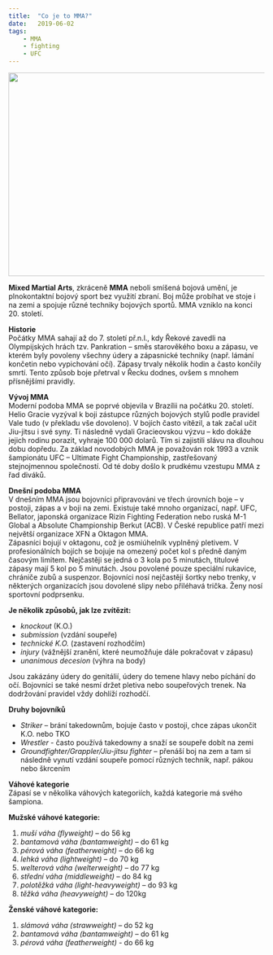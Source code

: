 ```yaml
---
title:  "Co je to MMA?"
date:   2019-06-02
tags: 
    - MMA
    - fighting
    - UFC
---
```

<img src="https://is.muni.cz/auth/www/489052/projekt/MMA.jpg" width="600" height="400">

**Mixed Martial Arts**, zkráceně **MMA** neboli smíšená bojová umění, je plnokontaktní bojový sport bez využití zbraní.  Boj může probíhat ve stoje i na zemi a spojuje různé techniky bojových sportů. MMA vzniklo na konci 20. století. <br>

**Historie** <br>
Počátky MMA sahají až do 7. století př.n.l., kdy Řekové zavedli na Olympijských hrách tzv. Pankration – směs starověkého boxu a zápasu, ve kterém byly povoleny všechny údery a zápasnické techniky (např. lámání končetin nebo vypichování očí). Zápasy trvaly několik hodin a často končily smrtí. Tento způsob boje přetrval v Řecku dodnes, ovšem s mnohem přísnějšími pravidly. <br>

**Vývoj MMA** <br>
Moderní podoba MMA se poprvé objevila v Brazílii na počátku 20. století. Helio Gracie vyzýval k boji zástupce různých bojových stylů podle pravidel Vale tudo (v překladu vše dovoleno). V bojích často vítězil, a tak začal učit Jiu-jitsu i své syny. Ti následně vydali Gracieovskou výzvu – kdo dokáže jejich rodinu porazit, vyhraje 100 000 dolarů. Tím si zajistili slávu na dlouhou dobu dopředu.
Za základ novodobých MMA je považován rok 1993 a vznik šampionátu UFC – Ultimate Fight Championship, zastřešovaný stejnojmennou společností. Od té doby došlo k prudkému vzestupu MMA z řad diváků. <br>

**Dnešní podoba MMA** <br>
V dnešním MMA jsou bojovníci připravováni ve třech úrovních boje – v postoji, zápas a v boji na zemi. Existuje také mnoho organizací, např. UFC, Bellator, japonská organizace Rizin Fighting Federation nebo ruská M-1 Global a Absolute Championship Berkut (ACB). V České republice patří mezi největší organizace XFN a Oktagon MMA. <br>
Zápasníci bojují v oktagonu, což je osmiúhelník vyplněný pletivem. V profesionálních bojích se bojuje na omezený počet kol s předně daným časovým limitem. Nejčastěji se jedná o 3 kola po 5 minutách, titulové zápasy mají 5 kol po 5 minutách. Jsou povolené pouze speciální rukavice, chrániče zubů a suspenzor. Bojovníci nosí nejčastěji šortky nebo trenky, v některých organizacích jsou dovolené slipy nebo přiléhavá trička. Ženy nosí sportovní podprsenku. <br>

**Je několik způsobů, jak lze zvítězit:** <br>
-	*knockout* (K.O.) <br>
-	*submission* (vzdání soupeře) <br>
-	*technické K.O.* (zastavení rozhodčím) <br>
-	*injury* (vážnější zranění, které neumožňuje dále pokračovat v zápasu) <br>
-	*unanimous decesion* (výhra na body) <br>

Jsou zakázány údery do genitálií, údery do temene hlavy nebo píchání do očí. Bojovníci se také nesmí držet pletiva nebo soupeřových trenek. Na dodržování pravidel vždy dohlíží rozhodčí. <br>

**Druhy bojovníků** <br>
- *Striker* – brání takedownům, bojuje často v postoji, chce zápas ukončit K.O. nebo TKO <br>
- *Wrestler* - často používá takedowny a snaží se soupeře dobít na zemi <br>
- *Groundfighter/Grappler/Jiu-jitsu fighter* – přenáší boj na zem a tam si následně vynutí vzdání soupeře pomocí různých technik, např. pákou nebo škrcením <br>

**Váhové kategorie** <br>
Zápasí se v několika váhových kategoriích, každá kategorie má svého šampiona. <br>

**Mužské váhové kategorie:** <br>
1.	*muší váha (flyweight)* – do 56 kg <br>
2.	*bantamová váha (bantamweight)* – do 61 kg <br>
3.	*pérová váha (featherweight)* – do 66 kg <br>
4.	*lehká váha (lightweight)* – do 70 kg <br>
5.	*welterová váha (welterweight)* – do 77 kg <br>
6.	*střední váha (middleweight)* – do 84 kg <br>
7.	*polotěžká váha (light-heavyweight)* – do 93 kg <br>
8.	*těžká váha (heavyweight)* – do 120kg <br>

**Ženské váhové kategorie:** <br>
1.	*slámová váha (strawweight)* – do 52 kg <br>
2.	*bantamová váha (bantamweight)* – do 61 kg <br>
3.	*pérová váha (featherweight)* - do 66 kg <br>

